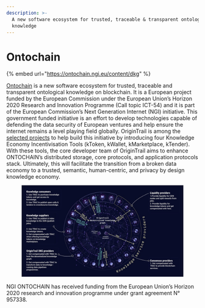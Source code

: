 ```yaml
---
description: >-
  A new software ecosystem for trusted, traceable & transparent ontological
  knowledge
---
```


# Ontochain

{% embed url="https://ontochain.ngi.eu/content/dkg" %}

[Ontochain](https://ontochain.ngi.eu/) is a new software ecosystem for trusted, traceable and transparent ontological knowledge on blockchain. It is a European project funded by the European Commission under the European Union’s Horizon 2020 Research and Innovation Programme (Call topic ICT-54) and it is part of the European Commission’s Next Generation Internet (NGI) initiative. This government funded initiative is an effort to develop technologies capable of defending the data security of European ventures and help ensure the internet remains a level playing field globally. OriginTrail is among the [selected projects](https://ontochain.ngi.eu/selected-projects) to help build this initiative by introducing four Knowledge Economy Incentivisation Tools (kToken, kWallet, kMarketplace, kTender). With these tools, the core developer team of OriginTrail aims to enhance ONTOCHAIN’s distributed storage, core protocols, and application protocols stack. Ultimately, this will facilitate the transition from a broken data economy to a trusted, semantic, human-centric, and privacy by design knowledge economy.

<figure><img src="../../.gitbook/assets/image (6) (1) (1).png" alt=""><figcaption></figcaption></figure>

&#x20;NGI ONTOCHAIN has received funding from the European Union’s Horizon 2020 research and innovation programme under grant agreement N° 957338.
